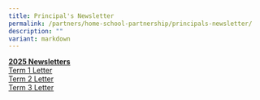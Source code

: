 ```yaml
---
title: Principal's Newsletter
permalink: /partners/home-school-partnership/principals-newsletter/
description: ""
variant: markdown
---
```

**<u>2025 Newsletters</u>** <br>
[Term 1 Letter](/files/Forms/2025/BGPS_001_Term_1_Letter_2025_Final_Version.pdf)<br>
[Term 2 Letter](/files/Forms/2025/BGPS_084_25_Term_2_Letter_2025_FINAL_VERSION.pdf)<br>
[Term 3 Letter](/files/Forms/2025/BGPS_126_25_Term_3_Letter_2025_Final_Version.pdf)<br>
